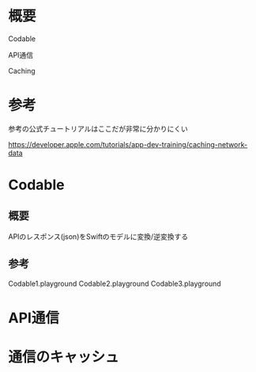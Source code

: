 # 概要

Codable

API通信

Caching

# 参考

参考の公式チュートリアルはここだが非常に分かりにくい

https://developer.apple.com/tutorials/app-dev-training/caching-network-data


# Codable

## 概要

APIのレスポンス(json)をSwiftのモデルに変換/逆変換する

## 参考

Codable1.playground
Codable2.playground
Codable3.playground

# API通信

# 通信のキャッシュ

